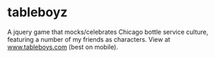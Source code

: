 # tableboyz
A jquery game that mocks/celebrates Chicago bottle service culture, featuring a number of my friends as characters. View at www.tableboys.com (best on mobile).
